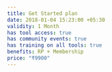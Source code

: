 ```yaml
---
title: Get Started plan
date: 2018-01-04 15:23:00 +05:30
validity: 1 Month
has tool access: true
has community events: true
has training on all tools: true
benefits: RP + Membership
price: "₹9900"
---
```


